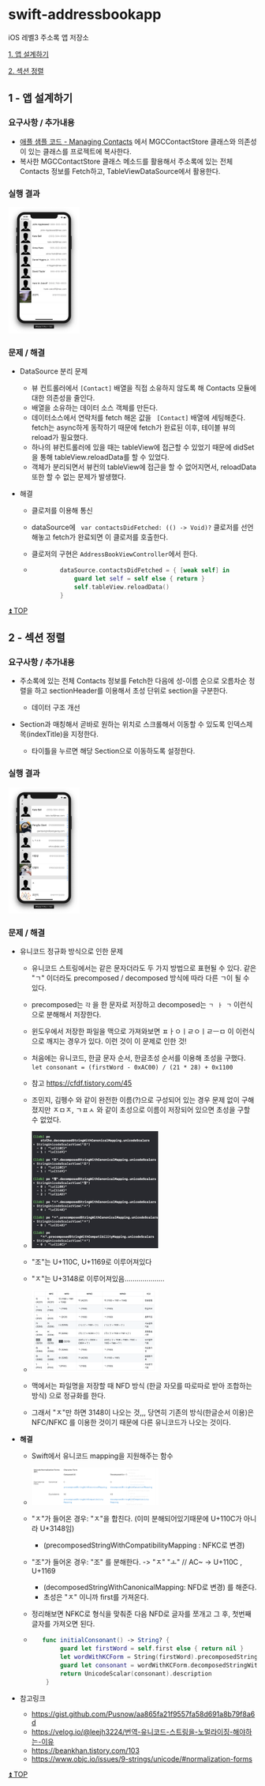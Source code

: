 # swift-addressbookapp

iOS 레벨3 주소록 앱 저장소



[1. 앱 설계하기](#1---앱-설계하기)

[2. 섹션 정렬](#2---섹션-정렬)



## 1 - 앱 설계하기

### 요구사항 / 추가내용

- [애플 샘플 코드 - Managing Contacts](https://developer.apple.com/library/archive/samplecode/ManagingContacts/Introduction/Intro.html#//apple_ref/doc/uid/TP40017031) 에서 MGCContactStore 클래스와 의존성이 있는 클래스를 프로젝트에 복사한다.
- 복사한 MGCContactStore 클래스 메소드를 활용해서 주소록에 있는 전체 Contacts 정보를 Fetch하고, TableViewDataSource에서 활용한다.

### 실행 결과

<img src="assets/image-20191125203426988.png" alt="image-20191125203426988" style="zoom:25%;" />

### 문제 / 해결

- DataSource 분리 문제

  - 뷰 컨트롤러에서 `[Contact]` 배열을 직접 소유하지 않도록 해 Contacts 모듈에 대한 의존성을 줄인다.
  - 배열을 소유하는 데이터 소스 객체를 만든다.
  - 데이터소스에서 연락처를 fetch 해온 값을  ` [Contact]` 배열에 세팅해준다. fetch는 async하게 동작하기 때문에 fetch가 완료된 이후, 테이블 뷰의 reload가 필요했다.
  - 하나의 뷰컨트롤러에 있을 때는 tableView에 접근할 수 있었기 때문에 didSet을 통해 tableView.reloadData를 할 수 있었다.
  - 객체가 분리되면서 뷰컨의 tableView에 접근을 할 수 없어지면서, reloadData또한 할 수 없는 문제가 발생했다.

- 해결

  - 클로저를 이용해 통신

  - dataSource에 ` var contactsDidFetched: (() -> Void)?` 클로저를 선언해놓고 fetch가 완료되면 이 클로저를 호출한다.

  - 클로저의 구현은 `AddressBookViewController`에서 한다.

  - ```swift
            dataSource.contactsDidFetched = { [weak self] in
                guard let self = self else { return }
                self.tableView.reloadData()
            }
    ```

    

[⏫ TOP](#swift-addressbookapp)



## 2 - 섹션 정렬

### 요구사항 / 추가내용

- 주소록에 있는 전체 Contacts 정보를 Fetch한 다음에 성-이름 순으로 오름차순 정렬을 하고 sectionHeader를 이용해서 초성 단위로 section을 구분한다.
  - 데이터 구조 개선

- Section과 매칭해서 곧바로 원하는 위치로 스크롤해서 이동할 수 있도록 인덱스제목(indexTitle)을 지정한다.
  - 타이틀을 누르면 해당 Section으로 이동하도록 설정한다.



### 실행 결과

<img src="assets/image-20191127151646716.png" alt="image-20191127151646716" style="zoom:25%;" />

### 문제 / 해결

- 유니코드 정규화 방식으로 인한 문제 

  - 유니코드 스트링에서는 같은 문자더라도 두 가지 방법으로 표현될 수 있다. 
    같은 "ㄱ" 이더라도 precomposed / decomposed 방식에 따라 다른 ㄱ이 될 수 있다.

  - precomposed는 `각` 을 한 문자로 저장하고 decomposed는 `ㄱ ㅏ ㄱ` 이런식으로 분해해서 저장한다.

  - 윈도우에서 저장한 파일을 맥으로 가져와보면 ㅍㅏㅇㅣㄹㅇㅣㄹㅡㅁ 이 이런식으로 깨지는 경우가 있다. 이런 것이 이 문제로 인한 것! 

    

  - 처음에는 유니코드, 한글 문자 순서, 한글초성 순서를 이용해 초성을 구했다.
    `let consonant = (firstWord - 0xAC00) / (21 * 28) + 0x1100` 

  - 참고 https://cfdf.tistory.com/45

    

  - 조민지, 김펭수 와 같이 완전한 이름(?)으로 구성되어 있는 경우 문제 없이 구해졌지만
    ㅈㅁㅈ, ㄱㅍㅅ 와 같이 초성으로 이름이 저장되어 있으면 초성을 구할 수 없었다.

  - <img src="assets/image-20191127152755296.png" alt="image-20191127152755296" style="zoom:25%;" />

  - "조"는 U+110C, U+1169로 이루어져있다 

  - "ㅈ"는 U+3148로 이루어져있음....................

  - <img src="assets/image-20191127153049599.png" alt="image-20191127153049599" style="zoom:25%;" />

  - 맥에서는 파일명을 저장할 때 NFD 방식 (한글 자모를 따로따로 받아 조합하는 방식) 으로 정규화를 한다.

  - 그래서 "ㅈ"만 하면 3148이 나오는 것,,, 당연히 기존의 방식(한글순서 이용)은 NFC/NFKC 를 이용한 것이기 때문에 다른 유니코드가 나오는 것이다.

- **해결**

  - Swift에서 유니코드 mapping을 지원해주는 함수

  - <img src="assets/image-20191127154250852.png" alt="image-20191127154250852" style="zoom:25%;" />

  - "ㅈ"가 들어온 경우: "ㅈ"을 합친다. (이미 분해되어있기때문에 U+110C가 아니라 U+3148임)

    - (precomposedStringWithCompatibilityMapping : NFKC로 변경)

  - "조"가 들어온 경우: "조" 를 분해한다. -> "ㅈ" "ㅗ" // AC~ -> U+110C , U+1169

    - (decomposedStringWithCanonicalMapping: NFD로 변경) 를 해준다.
    - 초성은 "ㅈ" 이니까 first를 가져온다.

  - 정리해보면 NFKC로 형식을 맞춰준 다음 NFD로 글자를 쪼개고 그 후, 첫번째 글자를 가져오면 된다.

  - ```swift
       func initialConsonant() -> String? {
            guard let firstWord = self.first else { return nil }
            let wordWithKCForm = String(firstWord).precomposedStringWithCompatibilityMapping
            guard let consonant = wordWithKCForm.decomposedStringWithCanonicalMapping.unicodeScalars.first else { return nil }
            return UnicodeScalar(consonant).description
        }
    ```

- 참고링크
  - https://gist.github.com/Pusnow/aa865fa21f9557fa58d691a8b79f8a6d
  - https://velog.io/@leejh3224/번역-유니코드-스트링을-노멀라이징-해야하는-이유
  - https://beankhan.tistory.com/103
  - https://www.objc.io/issues/9-strings/unicode/#normalization-forms

[⏫ TOP](#swift-addressbookapp)

